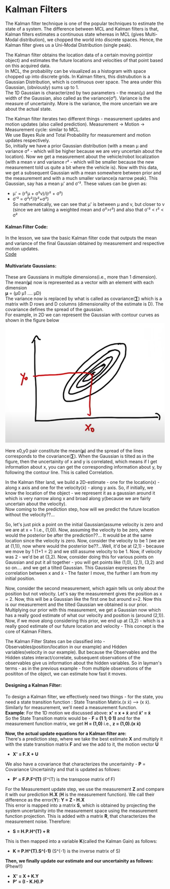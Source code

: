 # Kalman Filters   
The Kalman filter technique is one of the popular techniques to estimate the state of a system. The difference between MCL and Kalman filters is that, Kalman filters estimates a continuous state whereas in MCL (gives Multi-Modal distribution), we chopped the world into discrete spaces. Hence, the Kalman filter gives us a Uni-Modal Distribution (single peak).       

The Kalman filter obtains the location data of a certain moving point(or object) and estimates the future locations and velocities of that point based on this acquired data.    
In MCL, the probability can be visualized as a histogram with space chopped up into discrete grids. In Kalman filters, this distrubution is a Gaussian Distribution, which is continuous over space. The area under this Gaussian, (obviously) sums up to 1.     
The 1D Gaussian is characterized by two parameters - the mean(μ) and the width of the Gaussian, also called as the variance(σ²). Variance is the measure of uncertainity. More is the variance, the more uncertain we are about the actual state.      

The Kalman filter iterates two different things - measurement updates and  motion updates (also called prediction). Measurement -> Motion -> Measurement cycle: similar to MCL.    
We use Bayes Rule and Total Probability for measurement and motion updates respectively.      
So, initially we have a prior Gaussian distribution (with a mean μ and variance σ² - which will be higher because we are very uncertain about the location). Now we get a measurement about the vehicle/robot localization (with a mean v and variance r² - which will be smaller because the new measurement told us quite a bit where the vehicle is). Now with this data, we get a subsequent Gaussian with a mean somewhere between prior and the measurement and with a much smaller variance(a narrow peak). This Gaussian, say has a mean μ' and σ'². These values can be given as:     
* μ' = (r²μ + σ²v)/(r² + σ²)   
* σ'² = σ²r²/(r²+σ²)      
So mathematically, we can see that μ' is between μ and v, but closer to v (since we are taking a weighted mean and σ²>r²) and also that σ'² < r² < σ²      

#### Kalman Filter Code: 
In the lesson, we saw the basic Kalman filter code that outputs the mean and variance of the final Gaussian obtained by measurement and respective motion updates.     
[Code](https://github.com/Jayanth2209/AI-for-Robotics/blob/master/Kalman%20Filters%20-%20Lesson%202/KF1.py)       

#### Multivariate Gaussians:    
These are Gaussians in multiple dimensions(i.e., more than 1 dimension).       
The mean(**μ**) now is represented as a vector with an element with each dimension        
**μ** = (μ0 μ1 .... μD)    
The variance now is replaced by what is called as covariance(**∑**) which is a matrix with D rows and D columns (dimensionality of the estimate is D). The covariance defines the spread of the gaussian.     
For example, in 2D we can represent the Gaussian with contour curves as shown in the figure below          
![](https://github.com/Jayanth2209/AI-for-Robotics/blob/master/Kalman%20Filters%20-%20Lesson%202/Images/Screenshot%20(20).png)         

Here x0,y0 pair constitute the mean(**μ**) and the spread of the lines corresponds to the covariance(**∑**). When the Gaussian is tilted as in the figure, then the uncertainity of x and y is correlated, which means if I get information about x, you can get the corresponding information about y, by following the contour line. This is called Correlation.                   

In the Kalman filter land, we build a 2D-estimate - one for the location(x) -along x axis and one for the velocity(ẋ) - along y axis. So, if initially, we know the location of the object - we represent it as a gaussian around it which is very narrow along x and broad along y(because we are fairly uncertain about the velocity).        
Now coming to the prediction step, how will we predict the future location without the velocity??...             

So, let's just pick a point on the initial Gaussian(assume velocity is zero and we are at x = 1 i.e., (1,0)). Now, assuming the velocity to be zero, where would the posterior be after the prediction??... 
It would be at the same location since the velocity is zero. Now, consider the velocity to be 1 (we are at (1,1)), now where would the posterior be??...Well, it'd be at (2,1) - because we move by 1 (1+1 = 2) and we still assume velocity to be 1. Now, if velocity was 2 - we'd be at (3,2). Now, consider doing this for various points on Gaussian and put it all together - you will get points like (1,0), (2,1), (3,2) and so on.... and we get a tilted Gaussian. This Gaussian expresses the correlation between x and ẋ - The faster I move, the further I am from my initial position.            

Now, consider the second measurement, which again tells us only about the position but not velocity. Let's say the measurement gives the position as x = 2. Now, this will be a Gaussian like the first one but around x=2. Now this is our measurement and the tilted Gaussian we obtained is our prior. Multiplying our prior with this measurement, we get a Gaussian now which has a really good estimate of what our velocity and position is (around (2,1)). Now, if we move along considering this prior, we end up at (3,2) - which is a really good estimate of our future location and velocity - This concept is the core of Kalman Filters.

The Kalman Filter States can be classified into - Observables(position/location in our example) and Hidden variables(velocity in our example). But because the Observables and the Hidden states interact/correlate, subsequent observations of the observables give us information about the hidden variables. So in layman's terms - as in the previous example - from multiple observations of the posititon of the object, we can estimate how fast it moves. 

#### Designing a Kalman Filter:     
To design a Kalman filter, we effectively need two things - for the state, you need a state transition function : State Transition Matrix.(x ẋ) --> (x ẋ). Similarly for measurement, we'll need a measurement function.    
**Example**: For the 1D motion we discussed above: **x' = x + ẋ**  and **ẋ' = ẋ**       
So the State Transition matrix would be - **F = (1 1; 0 1)** and for the measurement function matrix, we get **H = (1,0)** i.e., **z = (1,0).(x ẋ)**          

**Now, the actual update equations for a Kalman filter are:**     
There's a prediction step, where we take the best estimate **X** and multiply it with the state transition matrix **F** and we the add to it, the motion vector **U**       
* **X' = F.X + U**         

We also have a covariance that characterizes the uncertainity - **P** = Covariance Uncertainity and that is updated as follows:       
* **P' = F.P.F^(T)**              (F^(T) is the transpose matrix of F)           

For the Measurement update step, we use the measurement **Z** and compare it with our prediction **H.X** (**H** is the measurement function). We call their difference as the error(**Y**): **Y = Z - H.X**     
This error is mapped into a matrix **S**, which is obtained by projecting the system uncertainity into the measurement space using the measurement function projection. This is added with a matrix **R**, that characterizes the measurement noise. Therefore:       
* **S = H.P.H^(T) + R**       

This is then mapped into a variable **K**(called the Kalman Gain) as follows:      
* **K = P.H^(T).S^(-1)**          (S^(-1) is the inverse matrix of S)         

**Then, we finally update our estimate and our uncertainity as follows:** (Phew!!)        
* **X' = X + K.Y**       
* **P' = (I - K.H).P**        




